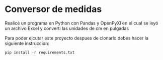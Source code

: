 # Conversor de medidas
Realicé un programa en Python con Pandas y OpenPyXl en el cual se leyó un archivo Excel y converti las unidades de cm en pulgadas

Para poder ejcutar este proyecto despues de clonarlo debes hacer la siguiente instruccion:

```
pip install -r requirements.txt
````
